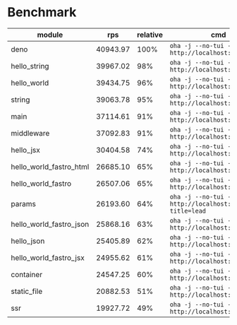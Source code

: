 # Benchmark
| module                  | rps      | relative | cmd                                                           |
| ----------------------- | -------- | -------- | ------------------------------------------------------------- |
| deno                    | 40943.97 | 100%     | `oha -j --no-tui -z 1m http://localhost:9000`                 |
| hello_string            | 39967.02 | 98%      | `oha -j --no-tui -z 1m http://localhost:9000`                 |
| hello_world             | 39434.75 | 96%      | `oha -j --no-tui -z 1m http://localhost:9000`                 |
| string                  | 39063.78 | 95%      | `oha -j --no-tui -z 1m http://localhost:9000`                 |
| main                    | 37114.61 | 91%      | `oha -j --no-tui -z 1m http://localhost:9000`                 |
| middleware              | 37092.83 | 91%      | `oha -j --no-tui -z 1m http://localhost:9000`                 |
| hello_jsx               | 30404.58 | 74%      | `oha -j --no-tui -z 1m http://localhost:9000`                 |
| hello_world_fastro_html | 26685.10 | 65%      | `oha -j --no-tui -z 1m http://localhost:9000`                 |
| hello_world_fastro      | 26507.06 | 65%      | `oha -j --no-tui -z 1m http://localhost:9000`                 |
| params                  | 26193.60 | 64%      | `oha -j --no-tui -z 1m http://localhost:9000/agus?title=lead` |
| hello_world_fastro_json | 25868.16 | 63%      | `oha -j --no-tui -z 1m http://localhost:9000`                 |
| hello_json              | 25405.89 | 62%      | `oha -j --no-tui -z 1m http://localhost:9000`                 |
| hello_world_fastro_jsx  | 24955.62 | 61%      | `oha -j --no-tui -z 1m http://localhost:9000`                 |
| container               | 24547.25 | 60%      | `oha -j --no-tui -z 1m http://localhost:9000`                 |
| static_file             | 20882.53 | 51%      | `oha -j --no-tui -z 1m http://localhost:9000`                 |
| ssr                     | 19927.72 | 49%      | `oha -j --no-tui -z 1m http://localhost:9000`                 |